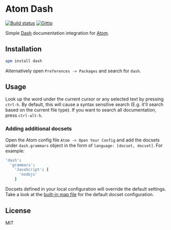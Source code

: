 # Atom Dash

[![Build status][travis-image]][travis-url]
[![Gittip][gittip-image]][gittip-url]

Simple [Dash](http://kapeli.com/dash) documentation integration for [Atom](https://atom.io/packages/dash).

## Installation

```sh
apm install dash
```

Alternatively open `Preferences -> Packages` and search for `dash`.

## Usage

Look up the word under the current cursor or any selected text by pressing `ctrl-h`. By default, this will cause a syntax sensitive search (E.g. it'll search based on the current file type). If you want to search all documentation, press `ctrl-alt-h`.

### Adding additional docsets

Open the Atom config file `Atom -> Open Your Config` and add the docsets under `dash.grammars` object in the form of `language: [docset, docset]`. For example:

```cson
'dash':
  'grammars':
    'JavaScript': [
      'nodejs'
    ]
```

Docsets defined in your local configuration will override the default settings. Take a look at the [built-in map file](https://github.com/blakeembrey/atom-dash/blob/master/lib/map.coffee) for the default docset configuration.

## License

MIT

[travis-image]: https://img.shields.io/travis/blakeembrey/atom-dash.svg?style=flat
[travis-url]: https://travis-ci.org/blakeembrey/atom-dash
[gittip-image]: https://img.shields.io/gittip/blakeembrey.svg?style=flat
[gittip-url]: https://www.gittip.com/blakeembrey

